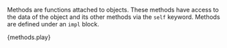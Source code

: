 Methods are functions attached to objects. These methods have access to the
data of the object and its other methods via the `self` keyword. Methods are
defined under an `impl` block.

{methods.play}
